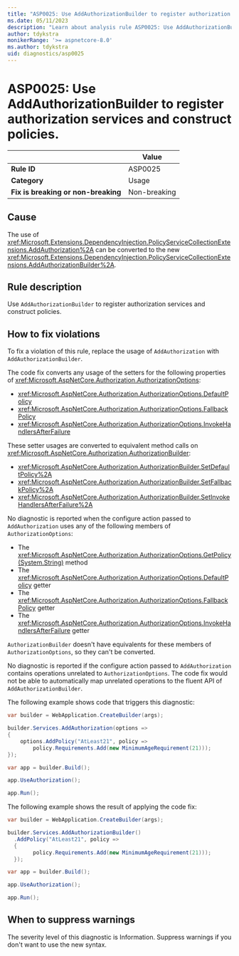 ```yaml
---
title: "ASP0025: Use AddAuthorizationBuilder to register authorization services and construct policies."
ms.date: 05/11/2023
description: "Learn about analysis rule ASP0025: Use AddAuthorizationBuilder to register authorization services and construct policies."
author: tdykstra
monikerRange: '>= aspnetcore-8.0'
ms.author: tdykstra
uid: diagnostics/asp0025
---
```

# ASP0025: Use AddAuthorizationBuilder to register authorization services and construct policies.

|                                     | Value        |
| -                                   | -            |
| **Rule ID**                         | ASP0025      |
| **Category**                        | Usage        |
| **Fix is breaking or non-breaking** | Non-breaking |

## Cause

The use of  <xref:Microsoft.Extensions.DependencyInjection.PolicyServiceCollectionExtensions.AddAuthorization%2A> can be converted to the new <xref:Microsoft.Extensions.DependencyInjection.PolicyServiceCollectionExtensions.AddAuthorizationBuilder%2A>.

## Rule description

Use `AddAuthorizationBuilder` to register authorization services and construct policies.

## How to fix violations

To fix a violation of this rule, replace the usage of `AddAuthorization` with `AddAuthorizationBuilder`.

The code fix converts any usage of the setters for the following properties of <xref:Microsoft.AspNetCore.Authorization.AuthorizationOptions>:

* <xref:Microsoft.AspNetCore.Authorization.AuthorizationOptions.DefaultPolicy>
* <xref:Microsoft.AspNetCore.Authorization.AuthorizationOptions.FallbackPolicy>
* <xref:Microsoft.AspNetCore.Authorization.AuthorizationOptions.InvokeHandlersAfterFailure> 

These setter usages are converted to equivalent method calls on <xref:Microsoft.AspNetCore.Authorization.AuthorizationBuilder>:

* <xref:Microsoft.AspNetCore.Authorization.AuthorizationBuilder.SetDefaultPolicy%2A>
* <xref:Microsoft.AspNetCore.Authorization.AuthorizationBuilder.SetFallbackPolicy%2A>
* <xref:Microsoft.AspNetCore.Authorization.AuthorizationBuilder.SetInvokeHandlersAfterFailure%2A>

No diagnostic is reported when the configure action passed to `AddAuthorization` uses any of the following members of `AuthorizationOptions`:

* The <xref:Microsoft.AspNetCore.Authorization.AuthorizationOptions.GetPolicy(System.String)> method
* The <xref:Microsoft.AspNetCore.Authorization.AuthorizationOptions.DefaultPolicy> getter
* The <xref:Microsoft.AspNetCore.Authorization.AuthorizationOptions.FallbackPolicy> getter
* The <xref:Microsoft.AspNetCore.Authorization.AuthorizationOptions.InvokeHandlersAfterFailure> getter

`AuthorizationBuilder` doesn't have equivalents for these members of `AuthorizationOptions`, so they can't be converted.

No diagnostic is reported if the configure action passed to `AddAuthorization` contains operations unrelated to `AuthorizationOptions`. The code fix would not be able to automatically map unrelated operations to the fluent API of `AddAuthorizationBuilder`.

The following example shows code that triggers this diagnostic:

```csharp
var builder = WebApplication.CreateBuilder(args);

builder.Services.AddAuthorization(options =>
{
    options.AddPolicy("AtLeast21", policy =>
        policy.Requirements.Add(new MinimumAgeRequirement(21)));
});

var app = builder.Build();

app.UseAuthorization();

app.Run();
```

The following example shows the result of applying the code fix:

```csharp
var builder = WebApplication.CreateBuilder(args);

builder.Services.AddAuthorizationBuilder()
  .AddPolicy("AtLeast21", policy =>
  {
        policy.Requirements.Add(new MinimumAgeRequirement(21)));
  });

var app = builder.Build();

app.UseAuthorization();

app.Run();
```

## When to suppress warnings

The severity level of this diagnostic is Information. Suppress warnings if you don't want to use the new syntax.

